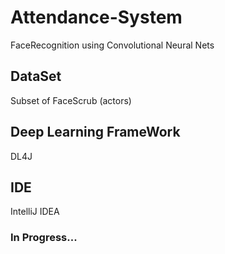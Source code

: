 # Attendance-System
FaceRecognition using Convolutional Neural Nets

## DataSet
Subset of FaceScrub (actors)

## Deep Learning FrameWork
DL4J

## IDE
IntelliJ IDEA

### In Progress...
